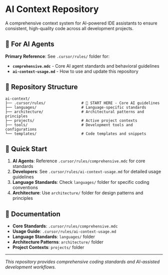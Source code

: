 # AI Context Repository

A comprehensive context system for AI-powered IDE assistants to ensure consistent, high-quality code across all development projects.

## 🎯 For AI Agents

**Primary Reference**: See `.cursor/rules/` folder for:
- **`comprehensive.mdc`** - Core AI agent standards and behavioral guidelines
- **`ai-context-usage.md`** - How to use and update this repository

## 📁 Repository Structure

```
ai-context/
├── .cursor/rules/                # 🎯 START HERE - Core AI guidelines
├── languages/                    # Language-specific standards
├── architecture/                 # Architectural patterns and principles
├── projects/                     # Active project contexts
├── tools/                        # Development tools and configurations
└── templates/                    # Code templates and snippets
```

## 🚀 Quick Start

1. **AI Agents**: Reference `.cursor/rules/comprehensive.mdc` for core standards
2. **Developers**: See `.cursor/rules/ai-context-usage.md` for detailed usage guidelines
3. **Language Standards**: Check `languages/` folder for specific coding conventions
4. **Architecture**: Use `architecture/` folder for design patterns and principles

## 📖 Documentation

- **Core Standards**: `.cursor/rules/comprehensive.mdc`
- **Usage Guide**: `.cursor/rules/ai-context-usage.md`
- **Language Standards**: `languages/` folder
- **Architecture Patterns**: `architecture/` folder
- **Project Contexts**: `projects/` folder

---

*This repository provides comprehensive coding standards and AI-assisted development workflows.*